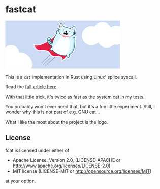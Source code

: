 # fastcat

![fastcat logo](/fastcat.svg)

This is a `cat` implementation in Rust using Linux' splice syscall.

Read the [full article here](https://matthias-endler.de/2018/fastcat).

With that little trick, it's twice as fast as the system cat in my tests.

You probably won't ever need that, but it's a fun little experiment.
Still, I wonder why this is not part of e.g. GNU cat...

What I like the most about the project is the logo.

## License

fcat is licensed under either of

* Apache License, Version 2.0, (LICENSE-APACHE or
  http://www.apache.org/licenses/LICENSE-2.0)
* MIT license (LICENSE-MIT or http://opensource.org/licenses/MIT)

at your option.